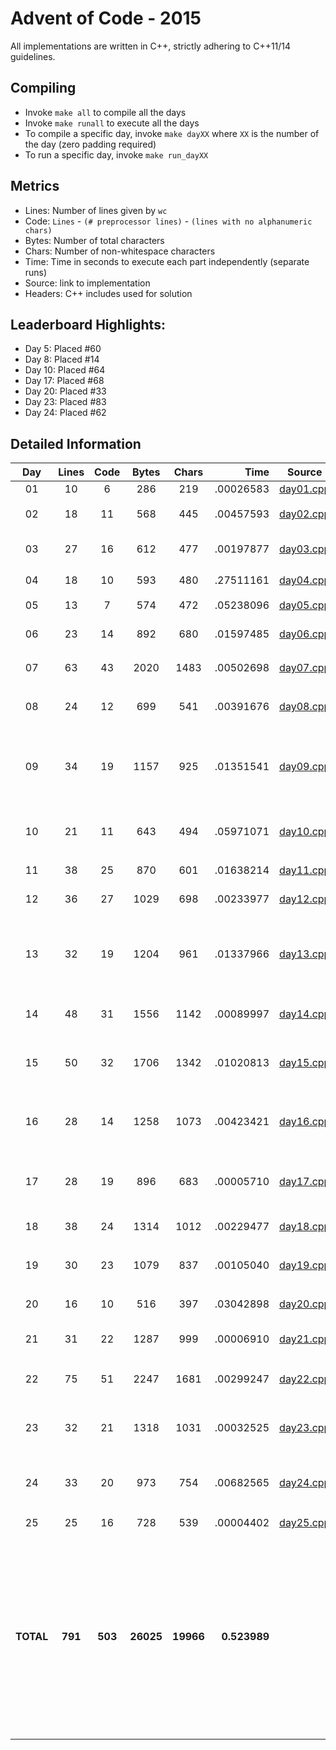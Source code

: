 # Advent of Code - 2015

All implementations are written in C++, strictly adhering to C++11/14 guidelines.

## Compiling

* Invoke `make all` to compile all the days
* Invoke `make runall` to execute all the days
* To compile a specific day, invoke `make dayXX` where `XX` is the number of the day (zero padding required)
* To run a specific day, invoke `make run_dayXX`

## Metrics

* Lines: Number of lines given by `wc`
* Code: `Lines` - `(# preprocessor lines)` - `(lines with no alphanumeric chars)`
* Bytes: Number of total characters
* Chars: Number of non-whitespace characters
* Time: Time in seconds to execute each part independently (separate runs)
* Source: link to implementation
* Headers: C++ includes used for solution

## Leaderboard Highlights:

* Day 5: Placed #60
* Day 8: Placed #14
* Day 10: Placed #64
* Day 17: Placed #68
* Day 20: Placed #33
* Day 23: Placed #83
* Day 24: Placed #62

## Detailed Information

 Day | Lines | Code | Bytes | Chars | Time | Source | Headers
:---:|:-----:|:----:|:-----:|:-----:| ----:|:------:|:-------
01|10|6|286|219|.00026583|[day01.cpp](https://github.com/willkill07/adventofcode/blob/cplusplus/src/day01.cpp)|[`Solution.hpp`](https://github.com/willkill07/adventofcode/blob/cplusplus/util/include/Solution.hpp)
02|18|11|568|445|.00457593|[day02.cpp](https://github.com/willkill07/adventofcode/blob/cplusplus/src/day02.cpp)|`algorithm` [`Solution.hpp`](https://github.com/willkill07/adventofcode/blob/cplusplus/util/include/Solution.hpp) [`io.hpp`](https://github.com/willkill07/adventofcode/blob/cplusplus/util/include/io.hpp)
03|27|16|612|477|.00197877|[day03.cpp](https://github.com/willkill07/adventofcode/blob/cplusplus/src/day03.cpp)|`map` `tuple` [`Solution.hpp`](https://github.com/willkill07/adventofcode/blob/cplusplus/util/include/Solution.hpp) [`io.hpp`](https://github.com/willkill07/adventofcode/blob/cplusplus/util/include/io.hpp)
04|18|10|593|480|.27511161|[day04.cpp](https://github.com/willkill07/adventofcode/blob/cplusplus/src/day04.cpp)|[`Solution.hpp`](https://github.com/willkill07/adventofcode/blob/cplusplus/util/include/Solution.hpp) [`io.hpp`](https://github.com/willkill07/adventofcode/blob/cplusplus/util/include/io.hpp) `md5.hpp`
05|13|7|574|472|.05238096|[day05.cpp](https://github.com/willkill07/adventofcode/blob/cplusplus/src/day05.cpp)|[`Solution.hpp`](https://github.com/willkill07/adventofcode/blob/cplusplus/util/include/Solution.hpp) [`io.hpp`](https://github.com/willkill07/adventofcode/blob/cplusplus/util/include/io.hpp)
06|23|14|892|680|.01597485|[day06.cpp](https://github.com/willkill07/adventofcode/blob/cplusplus/src/day06.cpp)|`valarray` [`Solution.hpp`](https://github.com/willkill07/adventofcode/blob/cplusplus/util/include/Solution.hpp) [`io.hpp`](https://github.com/willkill07/adventofcode/blob/cplusplus/util/include/io.hpp)
07|63|43|2020|1483|.00502698|[day07.cpp](https://github.com/willkill07/adventofcode/blob/cplusplus/src/day07.cpp)|`unordered_map` [`Solution.hpp`](https://github.com/willkill07/adventofcode/blob/cplusplus/util/include/Solution.hpp) [`io.hpp`](https://github.com/willkill07/adventofcode/blob/cplusplus/util/include/io.hpp)
08|24|12|699|541|.00391676|[day08.cpp](https://github.com/willkill07/adventofcode/blob/cplusplus/src/day08.cpp)|`iterator` `numeric` [`Solution.hpp`](https://github.com/willkill07/adventofcode/blob/cplusplus/util/include/Solution.hpp) [`io.hpp`](https://github.com/willkill07/adventofcode/blob/cplusplus/util/include/io.hpp)
09|34|19|1157|925|.01351541|[day09.cpp](https://github.com/willkill07/adventofcode/blob/cplusplus/src/day09.cpp)|`limits` `numeric` `set` `unordered_map` `vector` [`Solution.hpp`](https://github.com/willkill07/adventofcode/blob/cplusplus/util/include/Solution.hpp) [`io.hpp`](https://github.com/willkill07/adventofcode/blob/cplusplus/util/include/io.hpp) [`util.hpp`](https://github.com/willkill07/adventofcode/blob/cplusplus/util/include/util.hpp)
10|21|11|643|494|.05971071|[day10.cpp](https://github.com/willkill07/adventofcode/blob/cplusplus/src/day10.cpp)|`algorithm` `iterator` `vector` [`Solution.hpp`](https://github.com/willkill07/adventofcode/blob/cplusplus/util/include/Solution.hpp) [`io.hpp`](https://github.com/willkill07/adventofcode/blob/cplusplus/util/include/io.hpp)
11|38|25|870|601|.01638214|[day11.cpp](https://github.com/willkill07/adventofcode/blob/cplusplus/src/day11.cpp)|[`Solution.hpp`](https://github.com/willkill07/adventofcode/blob/cplusplus/util/include/Solution.hpp) [`io.hpp`](https://github.com/willkill07/adventofcode/blob/cplusplus/util/include/io.hpp)
12|36|27|1029|698|.00233977|[day12.cpp](https://github.com/willkill07/adventofcode/blob/cplusplus/src/day12.cpp)|`stack` [`Solution.hpp`](https://github.com/willkill07/adventofcode/blob/cplusplus/util/include/Solution.hpp) [`io.hpp`](https://github.com/willkill07/adventofcode/blob/cplusplus/util/include/io.hpp)
13|32|19|1204|961|.01337966|[day13.cpp](https://github.com/willkill07/adventofcode/blob/cplusplus/src/day13.cpp)|`limits` `numeric` `set` `unordered_map` `vector` [`Solution.hpp`](https://github.com/willkill07/adventofcode/blob/cplusplus/util/include/Solution.hpp) [`io.hpp`](https://github.com/willkill07/adventofcode/blob/cplusplus/util/include/io.hpp) [`util.hpp`](https://github.com/willkill07/adventofcode/blob/cplusplus/util/include/util.hpp)
14|48|31|1556|1142|.00089997|[day14.cpp](https://github.com/willkill07/adventofcode/blob/cplusplus/src/day14.cpp)|`algorithm` `vector` [`Solution.hpp`](https://github.com/willkill07/adventofcode/blob/cplusplus/util/include/Solution.hpp) [`io.hpp`](https://github.com/willkill07/adventofcode/blob/cplusplus/util/include/io.hpp)
15|50|32|1706|1342|.01020813|[day15.cpp](https://github.com/willkill07/adventofcode/blob/cplusplus/src/day15.cpp)|`numeric` `valarray` `vector` [`Solution.hpp`](https://github.com/willkill07/adventofcode/blob/cplusplus/util/include/Solution.hpp) [`io.hpp`](https://github.com/willkill07/adventofcode/blob/cplusplus/util/include/io.hpp)
16|28|14|1258|1073|.00423421|[day16.cpp](https://github.com/willkill07/adventofcode/blob/cplusplus/src/day16.cpp)|`functional` `numeric` `unordered_map` [`Solution.hpp`](https://github.com/willkill07/adventofcode/blob/cplusplus/util/include/Solution.hpp) [`io.hpp`](https://github.com/willkill07/adventofcode/blob/cplusplus/util/include/io.hpp) [`util.hpp`](https://github.com/willkill07/adventofcode/blob/cplusplus/util/include/util.hpp)
17|28|19|896|683|.00005710|[day17.cpp](https://github.com/willkill07/adventofcode/blob/cplusplus/src/day17.cpp)|`algorithm` `array` `limits` `vector` [`Solution.hpp`](https://github.com/willkill07/adventofcode/blob/cplusplus/util/include/Solution.hpp) [`io.hpp`](https://github.com/willkill07/adventofcode/blob/cplusplus/util/include/io.hpp)
18|38|24|1314|1012|.00229477|[day18.cpp](https://github.com/willkill07/adventofcode/blob/cplusplus/src/day18.cpp)|`array` [`Solution.hpp`](https://github.com/willkill07/adventofcode/blob/cplusplus/util/include/Solution.hpp) [`io.hpp`](https://github.com/willkill07/adventofcode/blob/cplusplus/util/include/io.hpp)
19|30|23|1079|837|.00105040|[day19.cpp](https://github.com/willkill07/adventofcode/blob/cplusplus/src/day19.cpp)|`unordered_map` `unordered_set` [`Solution.hpp`](https://github.com/willkill07/adventofcode/blob/cplusplus/util/include/Solution.hpp) [`io.hpp`](https://github.com/willkill07/adventofcode/blob/cplusplus/util/include/io.hpp)
20|16|10|516|397|.03042898|[day20.cpp](https://github.com/willkill07/adventofcode/blob/cplusplus/src/day20.cpp)|`array` [`Solution.hpp`](https://github.com/willkill07/adventofcode/blob/cplusplus/util/include/Solution.hpp) [`io.hpp`](https://github.com/willkill07/adventofcode/blob/cplusplus/util/include/io.hpp)
21|31|22|1287|999|.00006910|[day21.cpp](https://github.com/willkill07/adventofcode/blob/cplusplus/src/day21.cpp)|`array` `cmath` [`Solution.hpp`](https://github.com/willkill07/adventofcode/blob/cplusplus/util/include/Solution.hpp) [`io.hpp`](https://github.com/willkill07/adventofcode/blob/cplusplus/util/include/io.hpp)
22|75|51|2247|1681|.00299247|[day22.cpp](https://github.com/willkill07/adventofcode/blob/cplusplus/src/day22.cpp)|`limits` `unordered_set` [`Solution.hpp`](https://github.com/willkill07/adventofcode/blob/cplusplus/util/include/Solution.hpp) [`io.hpp`](https://github.com/willkill07/adventofcode/blob/cplusplus/util/include/io.hpp)
23|32|21|1318|1031|.00032525|[day23.cpp](https://github.com/willkill07/adventofcode/blob/cplusplus/src/day23.cpp)|`algorithm` `vector` [`Solution.hpp`](https://github.com/willkill07/adventofcode/blob/cplusplus/util/include/Solution.hpp) [`io.hpp`](https://github.com/willkill07/adventofcode/blob/cplusplus/util/include/io.hpp) [`util.hpp`](https://github.com/willkill07/adventofcode/blob/cplusplus/util/include/util.hpp)
24|33|20|973|754|.00682565|[day24.cpp](https://github.com/willkill07/adventofcode/blob/cplusplus/src/day24.cpp)|`algorithm` `numeric` `vector` [`Solution.hpp`](https://github.com/willkill07/adventofcode/blob/cplusplus/util/include/Solution.hpp) [`io.hpp`](https://github.com/willkill07/adventofcode/blob/cplusplus/util/include/io.hpp) [`util.hpp`](https://github.com/willkill07/adventofcode/blob/cplusplus/util/include/util.hpp)
25|25|16|728|539|.00004402|[day25.cpp](https://github.com/willkill07/adventofcode/blob/cplusplus/src/day25.cpp)|[`io.hpp`](https://github.com/willkill07/adventofcode/blob/cplusplus/util/include/io.hpp) [`Solution.hpp`](https://github.com/willkill07/adventofcode/blob/cplusplus/util/include/Solution.hpp)
**TOTAL**|**791**|**503**|**26025**|**19966**|**0.523989**| | [`Solution.hpp`](https://github.com/willkill07/adventofcode/blob/cplusplus/util/include/Solution.hpp)&nbsp;<sup>**`25`**</sup> [`io.hpp`](https://github.com/willkill07/adventofcode/blob/cplusplus/util/include/io.hpp)&nbsp;<sup>**`24`**</sup> `vector`&nbsp;<sup>**`8`**</sup> `algorithm`&nbsp;<sup>**`6`**</sup> `numeric`&nbsp;<sup>**`6`**</sup> [`util.hpp`](https://github.com/willkill07/adventofcode/blob/cplusplus/util/include/util.hpp)&nbsp;<sup>**`5`**</sup> `unordered_map`&nbsp;<sup>**`5`**</sup> `limits`&nbsp;<sup>**`4`**</sup> `array`&nbsp;<sup>**`4`**</sup> `valarray`&nbsp;<sup>**`2`**</sup> `unordered_set`&nbsp;<sup>**`2`**</sup> `set`&nbsp;<sup>**`2`**</sup> `iterator`&nbsp;<sup>**`2`**</sup> `functional`&nbsp;<sup>**`1`**</sup> `tuple`&nbsp;<sup>**`1`**</sup> `stack`&nbsp;<sup>**`1`**</sup> `cmath`&nbsp;<sup>**`1`**</sup> `md5.hpp`&nbsp;<sup>**`1`**</sup> `map`&nbsp;<sup>**`1`**</sup>
